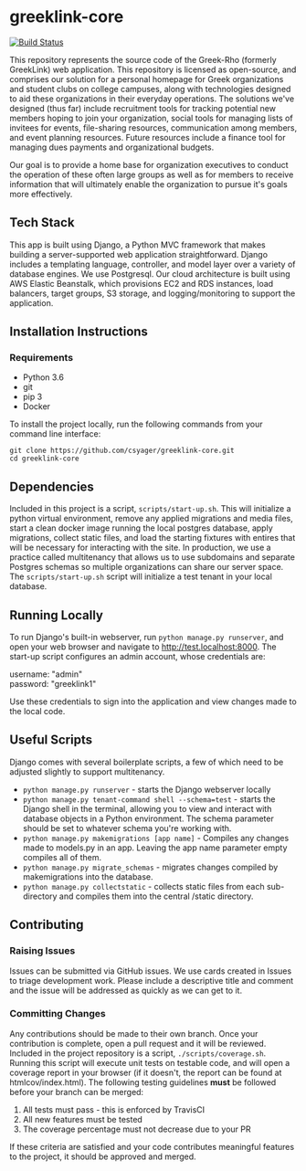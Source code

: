 # greeklink-core  
[![Build Status](https://travis-ci.com/csyager/greeklink-core.svg?branch=master)](https://travis-ci.com/csyager/greeklink-core)

This repository represents the source code of the Greek-Rho (formerly GreekLink) web application.  This repository is licensed as open-source, and comprises our solution for a personal homepage for Greek organizations and student clubs on college campuses, along with technologies designed to aid these organizations in their everyday operations.  The solutions we've designed (thus far) include recruitment tools for tracking potential new members hoping to join your organization, social tools for managing lists of invitees for events, file-sharing resources, communication among members, and event planning resources.  Future resources include a finance tool for managing dues payments and organizational budgets.  

Our goal is to provide a home base for organization executives to conduct the operation of these often large groups as well as for members to receive information that will ultimately enable the organization to pursue it's goals more effectively.

## Tech Stack
This app is built using Django, a Python MVC framework that makes building a server-supported web application straightforward.  Django includes a templating language, controller, and model layer over a variety of database engines.  We use Postgresql.  Our cloud architecture is built using AWS Elastic Beanstalk, which provisions EC2 and RDS instances, load balancers, target groups, S3 storage, and logging/monitoring to support the application.

## Installation Instructions
### Requirements
* Python 3.6
* git
* pip 3
* Docker
 
To install the project locally, run the following commands from your command line interface:
```
git clone https://github.com/csyager/greeklink-core.git
cd greeklink-core
```
## Dependencies
Included in this project is a script, `scripts/start-up.sh`.  This will initialize a python virtual environment, remove any applied migrations and media files, start a clean docker image running the local postgres database, apply migrations, collect static files, and load the starting fixtures with entires that will be necessary for interacting with the site.  In production, we use a practice called multitenancy that allows us to use subdomains and separate Postgres schemas so multiple organizations can share our server space.  The `scripts/start-up.sh` script will initialize a test tenant in your local database.

## Running Locally

To run Django's built-in webserver, run `python manage.py runserver`, and open your web browser and navigate to http://test.localhost:8000.  The start-up script configures an admin account, whose credentials are:  

username: "admin"  
password: "greeklink1"

Use these credentials to sign into the application and view changes made to the local code.

## Useful Scripts

Django comes with several boilerplate scripts, a few of which need to be adjusted slightly to support multitenancy.

* `python manage.py runserver` - starts the Django webserver locally
* `python manage.py tenant-command shell --schema=test` - starts the Django shell in the terminal, allowing you to view and interact with database objects in a Python environment.  The schema parameter should be set to whatever schema you're working with.
* `python manage.py makemigrations [app name]` - Compiles any changes made to models.py in an app.  Leaving the app name parameter empty compiles all of them.
* `python manage.py migrate_schemas` - migrates changes compiled by makemigrations into the database.
* `python manage.py collectstatic` - collects static files from each sub-directory and compiles them into the central /static directory.

## Contributing

### Raising Issues
Issues can be submitted via GitHub issues.  We use cards created in Issues to triage development work.  Please include a descriptive title and comment and the issue will be addressed as quickly as we can get to it.

### Committing Changes
Any contributions should be made to their own branch.  Once your contribution is complete, open a pull request and it will be reviewed.  Included in the project repository is a script, `./scripts/coverage.sh`.  Running this script will execute unit tests on testable code, and will open a coverage report in your browser (if it doesn't, the report can be found at htmlcov/index.html).  The following testing guidelines **must** be followed before your branch can be merged:
1. All tests must pass - this is enforced by TravisCI
2. All new features must be tested
3. The coverage percentage must not decrease due to your PR

If these criteria are satisfied and your code contributes meaningful features to the project, it should be approved and merged.
